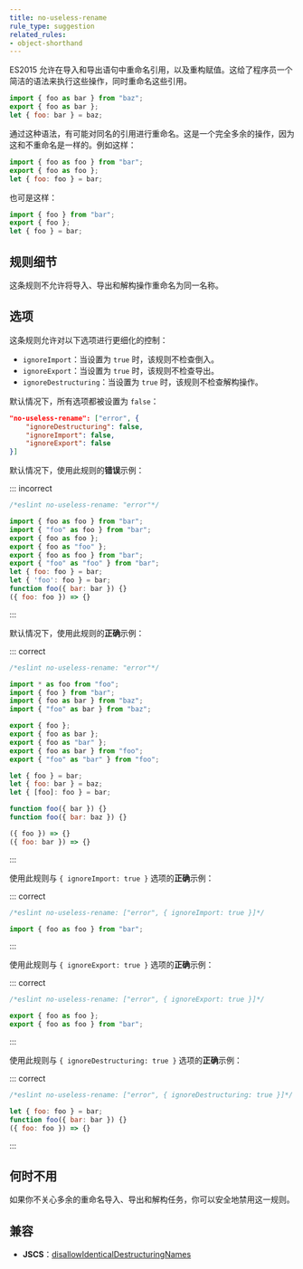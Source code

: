 ```yaml
---
title: no-useless-rename
rule_type: suggestion
related_rules:
- object-shorthand
---
```


ES2015 允许在导入和导出语句中重命名引用，以及重构赋值。这给了程序员一个简洁的语法来执行这些操作，同时重命名这些引用。

```js
import { foo as bar } from "baz";
export { foo as bar };
let { foo: bar } = baz;
```

通过这种语法，有可能对同名的引用进行重命名。这是一个完全多余的操作，因为这和不重命名是一样的。例如这样：

```js
import { foo as foo } from "bar";
export { foo as foo };
let { foo: foo } = bar;
```

也可是这样：

```js
import { foo } from "bar";
export { foo };
let { foo } = bar;
```

## 规则细节

这条规则不允许将导入、导出和解构操作重命名为同一名称。

## 选项

这条规则允许对以下选项进行更细化的控制：

* `ignoreImport`：当设置为 `true` 时，该规则不检查倒入。
* `ignoreExport`：当设置为 `true` 时，该规则不检查导出。
* `ignoreDestructuring`：当设置为 `true` 时，该规则不检查解构操作。

默认情况下，所有选项都被设置为 `false`：

```json
"no-useless-rename": ["error", {
    "ignoreDestructuring": false,
    "ignoreImport": false,
    "ignoreExport": false
}]
```

默认情况下，使用此规则的**错误**示例：

::: incorrect

```js
/*eslint no-useless-rename: "error"*/

import { foo as foo } from "bar";
import { "foo" as foo } from "bar";
export { foo as foo };
export { foo as "foo" };
export { foo as foo } from "bar";
export { "foo" as "foo" } from "bar";
let { foo: foo } = bar;
let { 'foo': foo } = bar;
function foo({ bar: bar }) {}
({ foo: foo }) => {}
```

:::

默认情况下，使用此规则的**正确**示例：

::: correct

```js
/*eslint no-useless-rename: "error"*/

import * as foo from "foo";
import { foo } from "bar";
import { foo as bar } from "baz";
import { "foo" as bar } from "baz";

export { foo };
export { foo as bar };
export { foo as "bar" };
export { foo as bar } from "foo";
export { "foo" as "bar" } from "foo";

let { foo } = bar;
let { foo: bar } = baz;
let { [foo]: foo } = bar;

function foo({ bar }) {}
function foo({ bar: baz }) {}

({ foo }) => {}
({ foo: bar }) => {}
```

:::

使用此规则与 `{ ignoreImport: true }` 选项的**正确**示例：

::: correct

```js
/*eslint no-useless-rename: ["error", { ignoreImport: true }]*/

import { foo as foo } from "bar";
```

:::

使用此规则与 `{ ignoreExport: true }` 选项的**正确**示例：

::: correct

```js
/*eslint no-useless-rename: ["error", { ignoreExport: true }]*/

export { foo as foo };
export { foo as foo } from "bar";
```

:::

使用此规则与 `{ ignoreDestructuring: true }` 选项的**正确**示例：

::: correct

```js
/*eslint no-useless-rename: ["error", { ignoreDestructuring: true }]*/

let { foo: foo } = bar;
function foo({ bar: bar }) {}
({ foo: foo }) => {}
```

:::

## 何时不用

如果你不关心多余的重命名导入、导出和解构任务，你可以安全地禁用这一规则。

## 兼容

* **JSCS**：[disallowIdenticalDestructuringNames](https://jscs-dev.github.io/rule/disallowIdenticalDestructuringNames)
